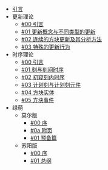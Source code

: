 - [引言](./)
- 更新理论
  - [#00 引言](./BlockUpdate/README.md)
  - [#01 更新概念与不同类型的更新](./BlockUpdate/01-更新概念与不同类型的更新.md)
  - [#02 连续的方块更新及其分析方法](./BlockUpdate/02-连续的方块更新及其分析方法.md)
  - [#03 特殊的更新行为](./BlockUpdate/03-特殊的更新行为.md)
- 时序理论
  - [#00 引言](./MicroTiming/README.md)
  - [#01 刻与刻间时序](./MicroTiming/01-刻与刻间时序.md)
  - [#02 初窥刻内时序](./MicroTiming/02-初窥刻内时序.md)
  - [#03 计划刻与计划刻元件](./MicroTiming/03-计划刻与计划刻元件.md)
  - [#04 方块实体](./MicroTiming/04-方块实体.md)
  - [#05 方块事件](./MicroTiming/05-方块事件.md)
- 绿萌
  - 莫尔版
    - [#00 序](SlimeTech/Molforte/README.md)
    - [#0a 附页](SlimeTech/Molforte/0a-附页-最重要的放前头——主流作品的运维方法.md)
    - [#01 预备篇](SlimeTech/Molforte/01-预备篇——学习绿萌需要的环境.md)
  - 苏阳版
    - [#00 序](SlimeTech/Twisuki/序.md)
    - [#01 总纲](SlimeTech/Twisuki/总纲.md)
